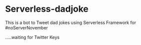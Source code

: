 # Serverless-dadjoke

This is a bot to Tweet dad jokes using Serverless Framework for #noServerNovember

.....waiting for Twitter Keys